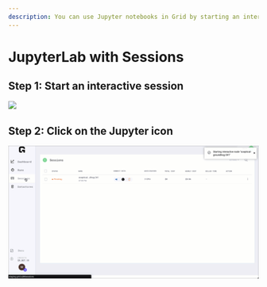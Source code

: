 ```yaml
---
description: You can use Jupyter notebooks in Grid by starting an interactive session.
---
```


# JupyterLab with Sessions

## Step 1: Start an interactive session

![](../../.gitbook/assets/sess%20%282%29%20%281%29%20%282%29%20%282%29%20%282%29%20%283%29.gif)



## Step 2: Click on the Jupyter icon

![](../../.gitbook/assets/click.gif)



